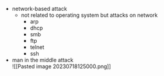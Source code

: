 - network-based attack
	- not related to operating system but attacks on network 
		- arp 
		- dhcp
		- smb 
		- ftp
		- telnet 
		- ssh 
- man in the middle attack  
![[Pasted image 20230718125000.png]]



